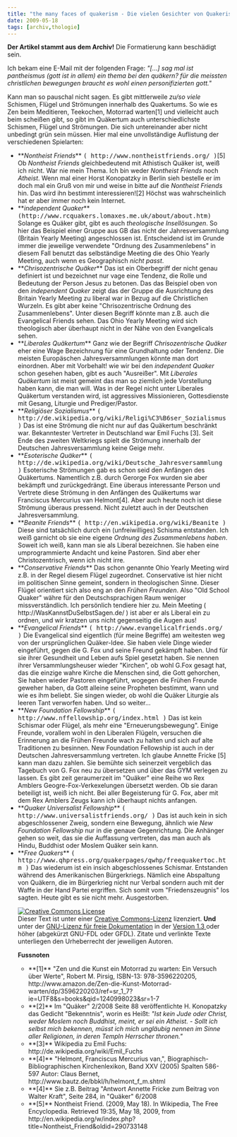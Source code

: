 ```yaml
---
title: "the many faces of quakerism - Die vielen Gesichter von Quakerismus"
date: 2009-05-18
tags: [archiv,thologie]
---
```

**Der Artikel stammt aus dem Archiv!** Die Formatierung kann beschädigt sein.

Ich bekam eine E-Mail mit der folgenden Frage:
<cite>"[...] sag mal ist pantheismus (gott ist in allem) ein thema bei den quäkern? für
die meissten christlichen bewegungen braucht es wohl einen personifizierten
gott."</cite>

Kann man so pauschal nicht sagen. Es gibt mittlerweile <i>zu/so viele</i> Schismen, Flügel und Strömungen innerhalb des Quakertums. So wie es Zen beim Meditieren, Teekochen, Motorrad warten[1] und vielleicht auch beim scheißen gibt, so gibt im Quäkertum auch unterschiedlichste Schismen, Flügel und Strömungen. Die sich untereinander aber nicht unbedingt grün sein müssen. Hier mal eine unvollständige Auflistung der verschiedenen Spielarten:

<ul>
<li>**<i>Nontheist Friends</i>** <KBD>( http://www.nontheistfriends.org/ )</KBD>[5] Ob <i>Nontheist Friends</i> gleichbedeutend mit Athistisch Quäker ist, weiß ich nicht. War nie mein Thema. Ich bin weder <i>Nontheist Friends</i> noch <i>Atheist</i>. Wenn mal einer Horst Konopatzky in Berlin sieh bestelle er im doch mal ein Gruß von mir und weise in bitte auf die <i>Nontheist Friends</i> hin. Das wird ihn bestimmt interessieren![2] Höchst was wahrscheinlich hat er aber immer noch kein Internet.</li>
<li>**<i>independent Quaker</i>** <KBD>(http://www.rcquakers.lomaxes.me.uk/about/about.htm)</KBD> Solange es Quäker gibt, gibt es auch <i>theologische Insellösungen</i>. So hier das Beispiel einer Gruppe aus GB das nicht der Jahresversammlung (Britain Yearly Meeting) angeschlossen ist. Entscheidend ist im Grunde immer die jeweilige verwendete "Ordnung des Zusammenlebens" in diesem Fall benutzt das selbständige Meeting die des Ohio Yearly Meeting, auch wenn es Geographisch <i>nicht passt</i>.</li>
<li>**<i>Chrisozentrische Quäker</i>** Das ist ein Oberbegriff der nicht genau definiert ist und bezeichnet nur vage eine Tendenz, die Rolle und Bedeutung der Person Jesus zu betonen. Das das Beispiel oben von den <i>independent Quaker</i> zeigt das der Gruppe die Ausrichtung des Britain Yearly Meeting zu liberal war in Bezug auf die Christlichen Wurzeln. Es gibt aber keine "Chrisozentrische Ordnung des Zusammenlebens". Unter diesen Begriff könnte man z.B. auch die Evangelical Friends sehen. Das Ohio Yearly Meeting wird sich theologisch aber überhaupt nicht in der Nähe von den Evangelicals sehen.</li>
<li>**<i>Liberales Quäkertum</i>** Ganz wie der Begriff <i>Chrisozentrische Quäker</i> eher eine Wage Bezeichnung für eine Grundhaltung oder Tendenz. Die meisten Europäschen Jahresversammlungen könnte man dort einordnen. Aber mit Vorbehalt! wie wir bei den <i>independent Quaker</i> schon gesehen haben, gibt es auch "Ausreißer". Mit <i>Liberales Quäkertum</i> ist meist gemeint das man so ziemlich jede Vorstellung haben kann, die man will. Was in der Regel nicht unter Liberales Quäkertum verstanden wird, ist aggressives Missionieren, Gottesdienste mit Gesang, Liturgie und Prediger/Pastor.</li>
<li>**<i>Religiöser Sozialismus</i>** <KBD>( http://de.wikipedia.org/wiki/Religi%C3%B6ser_Sozialismus )</KBD> Das ist eine Strömung die nicht nur auf das Quäkertum beschränkt war. Bekanntester Vertreter in Deutschland war Emil Fuchs [3]. Seit Ende des zweiten Weltkriegs spielt die Strömung innerhalb der Deutschen Jahresversammlung keine Geige mehr.</li>
<li>**<i>Esoterische Quäker</i>** <KBD>( http://de.wikipedia.org/wiki/Deutsche_Jahresversammlung )</KBD> Esoterische Strömungen gab es schon seid den Anfängen des Quäkertums. Namentlich z.B. durch Gerorge Fox wurden sie aber bekämpft und zurückgedrängt. Eine überaus interessante Person und Vertrete diese Strömung in den Anfängen des Quäkertums war Franciscus Mercurius van Helmont[4]. Aber auch heute noch ist diese Strömung überaus pressend. Nicht zuletzt auch in der Deutschen Jahresversammlung.</li>
<li>**<i>Beanite Friends</i>** <KBD>( http://en.wikipedia.org/wiki/Beanite )</KBD> Diese sind tatsächlich durch ein (unfreiwilliges) Schisma entstanden. Ich weiß garnicht ob sie eine eigene <i>Ordnung des Zusammenlebens haben</i>. Soweit ich weiß, kann man sie als Liberal bezeichnen. Sie haben eine umprogrammierte Andacht und keine Pastoren. Sind aber eher Christozentrisch, wenn ich nicht irre.</li>
<li>**<i>Conservative Friends</i>** Das schon genannte Ohio Yearly Meeting wird z.B. in der Regel diesem Flügel zugeordnet. Conservative ist hier nicht im politischen Sinne gemeint, sondern in theologischen Sinne. Dieser Flügel orientiert sich also eng an den <i>Frühen Freunden</i>. Also "Old School Quaker" währe für den Deutschsprachigen Raum weniger missverständlich. Ich persönlich tendiere hier zu. Mein Meeting ( http://WasKannstDuSelbstSagen.de/ ) ist aber er als Liberal ein zu ordnen, und wir kratzen uns nicht gegenseitig die Augen aus!</li>
<li>**<i>Evangelical Friends</i>** <KBD>( http://www.evangelicalfriends.org/ )</KBD> Die Evangelical sind eigentlich (für meine Begriffe) am weitesten weg von der ursprünglichen Quäker-Idee. Sie haben viele Dinge wieder eingeführt, gegen die G. Fox und seine Freund gekämpft haben. Und für sie ihrer Gesundheit und Leben aufs Spiel gesetzt haben. Sie nennen ihrer Versammlungsheuser wieder "Kirchen", ob wohl G.Fox gesagt hat, das die einzige wahre Kirche die Menschen sind, die Gott gehorchen, Sie haben wieder Pastoren eingeführt, wogegen die Frühen Freunde geweher haben, da Gott alleine seine Propheten bestimmt, wann und wie es ihm beliebt. Sie singen wieder, ob wohl die Quäker Liturgie als leeren Tant verworfen haben. Und so weiter...</li>
<li>**<i>New Foundation Fellowship</i>** <KBD>( http://www.nffellowship.org/index.html )</KBD> Das ist kein Schismar oder Flügel, als mehr eine "Erneuerungsbewegung". Einige Freunde, vorallem wohl in den Liberalen Flügeln, versuchen die Erinnerung an die Frühen Freunde wach zu halten und sich auf alte Traditionen zu besinnen. New Foundation Fellowship ist auch in der Deutschen Jahresversammlung vertreten. Ich glaube Annette Fricke [5] kann man dazu zahlen. Sie bemühte sich seinerzeit vergeblich das Tagebuch von G. Fox neu zu übersetzen und über das GYM verlegen zu lassen. Es gibt zeit geraumerzeit im "Quäker" eine Reihe wo Rex Amblers Geogre-Fox-Verkexelungen übersetzt werden. Ob sie daran beteiligt ist, weiß ich nicht. Bei aller Begeisterung für G. Fox, aber mit dem Rex Amblers Zeugs kann ich überhaupt nichts anfangen.</li>
<li>**<i>Quaker Universalist Fellowship</i>** <KBD>( http://www.universalistfriends.org/ )</KBD> Das ist auch kein in sich abgeschlossener Zweig, sondern eine Bewegung, ähnlich wie <i>New Foundation Fellowship</i> nur in die genaue Gegenrichtung. Die Anhänger gehen so weit, das sie die Auffassung vertreten, das man auch als Hindu, Buddhist oder Moslem Quäker sein kann.</li>
<li>**<i>Free Quakers</i>** <KBD>( http://www.qhpress.org/quakerpages/qwhp/freequakertoc.htm )</KBD> Das wiederum ist ein insich abgeschlossenes Schismar. Entstanden während des Amerikanischen Bürgerkriegs. Nämlich eine Abspaltung von Quäkern, die im Bürgerkrieg nicht nur Verbal sondern auch mit der Waffe in der Hand Partei ergriffen. Sich somit vom "Friedenszeugnis" los sagten. Heute gibt es sie nicht mehr. Ausgestorben.</li>

<a rel="license" href="http://creativecommons.org/licenses/by-sa/3.0/de/"><img alt="Creative Commons License" style="border-width:0" src="http://i.creativecommons.org/l/by-sa/3.0/de/88x31.png" /></a><br />Dieser <span xmlns:dc="http://purl.org/dc/elements/1.1/" href="http://purl.org/dc/dcmitype/Text" rel="dc:type">Text</span> ist unter einer <a rel="license" href="http://creativecommons.org/licenses/by-sa/3.0/de/">Creative Commons-Lizenz</a> lizenziert. **Und** unter der <a href="http://de.wikipedia.org/wiki/GFDL">GNU-Lizenz für freie Dokumentation</a> in der <a href="http://www.gnu.org/licenses/fdl-1.3.html">Version 1.3 </a> oder höher (abgekürzt GNU-FDL oder GFDL). Zitate und verlinkte Texte unterliegen den Urheberrecht der jeweiligen Autoren.


**Fussnoten**
<ul>
<li>**[1]** "Zen und die Kunst ein Motorrad zu warten: Ein Versuch über Werte", Robert M. Pirsig, ISBN-13: 978-3596220205, http://www.amazon.de/Zen-die-Kunst-Motorrad-warten/dp/3596220203/ref=sr_1_7?ie=UTF8&s=books&qid=1240998023&sr=1-7 </li>
<li>**[2]** Im "Quäker" 2/2008 Seite 88 veröffentlichte H. Konopatzky das Gedicht "Bekenntnis", worin es Heißt: <cite>"Ist kein Jude oder Christ, weder Moslem noch Buddhist, meint, er sei ein Atheist. - Sollt ich selbst mich bekennen, müsst ich mich ungläubig nennen im Sinne aller Religionen, in deren Templn Herrscher thronen."</cite> </li>
<li>**[3]** Wikipedia zu Emil Fuchs: http://de.wikipedia.org/wiki/Emil_Fuchs </li>
<li>**[4]** "Helmont, Franciscus Mercurius van,", Biographisch-Bibliographischen Kirchenlexikon, Band XXV (2005) Spalten 586-597 Autor: Claus Bernet, http://www.bautz.de/bbkl/h/helmont_f_m.shtml </li>
<li>**[4]** Sie z.B. Beitrag "Antwort Annette Fricke zum Beitrag von Walter Kraft", Seite 284, in "Quäker" 6/2008 </li>
<li>**[5]** Nontheist Friend. (2009, May 18). In Wikipedia, The Free Encyclopedia. Retrieved 19:35, May 18, 2009, from http://en.wikipedia.org/w/index.php?title=Nontheist_Friend&oldid=290733148</li>
</ul>
